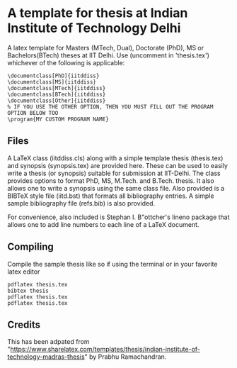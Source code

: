# A template for thesis at Indian Institute of Technology Delhi

A latex template for Masters (MTech, Dual), Doctorate (PhD), MS or Bachelors(BTech) theses at IIT Delhi.
Use (uncomment in 'thesis.tex') whichever of the following is applicable:
```{r, engine='latex', count_lines}
\documentclass[PhD]{iitddiss}
\documentclass[MS]{iitddiss}
\documentclass[MTech]{iitddiss}
\documentclass[BTech]{iitddiss}
\documentclass[Other]{iitddiss}
% IF YOU USE THE OTHER OPTION, THEN YOU MUST FILL OUT THE PROGRAM OPTION BELOW TOO
\program{MY CUSTOM PROGRAM NAME}

```
## Files
A LaTeX class (iitddiss.cls) along with a simple template thesis
(thesis.tex) and synopsis (synopsis.tex) are provided here.  These can
be used to easily write a thesis (or synopsis) suitable for submission
at IIT-Delhi.  The class provides options to format PhD, MS,
M.Tech. and B.Tech. thesis.  It also allows one to write a synopsis
using the same class file.  Also provided is a BIBTeX style file
(iitd.bst) that formats all bibliography entries.  A simple sample bibliography file (refs.bib) is also
provided.

For convenience, also included is Stephan I. B"ottcher's lineno
package that allows one to add line numbers to each line of a LaTeX
document.


## Compiling
Compile the sample thesis like so if using the terminal or in your favorite latex editor

```{r, engine='bash', count_lines}
pdflatex thesis.tex
bibtex thesis
pdflatex thesis.tex
pdflatex thesis.tex
```

## Credits
This has been adpated from "https://www.sharelatex.com/templates/thesis/indian-institute-of-technology-madras-thesis" by Prabhu Ramachandran. 
